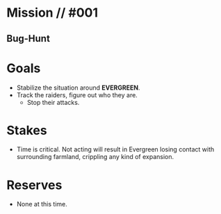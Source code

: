 # Mission // #001
## Bug-Hunt
# Goals
- Stabilize the situation around **EVERGREEN**.
- Track the raiders, figure out who they are.
  - Stop their attacks.

# Stakes
- Time is critical. Not acting will result in Evergreen losing contact with surrounding farmland, crippling any kind of expansion.

# Reserves
- None at this time.

